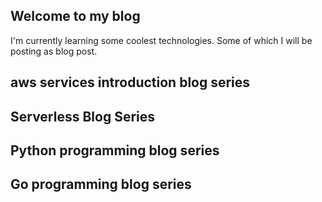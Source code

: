 ## Welcome to my blog


I'm currently learning some coolest technologies. Some of which I will be posting as blog post.

## aws services introduction blog series
## Serverless Blog Series
## Python programming blog series
## Go programming blog series
